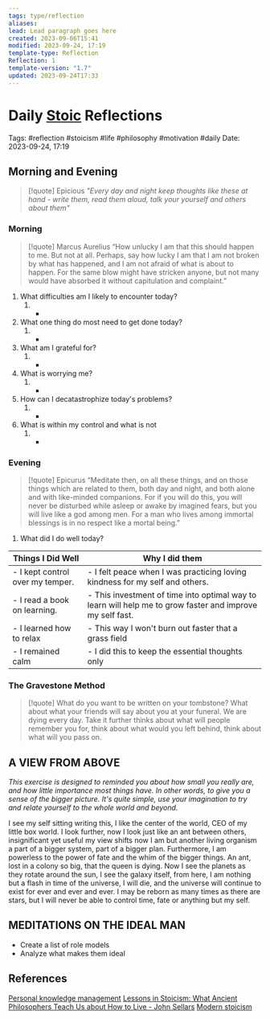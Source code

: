```yaml
---
tags: type/reflection
aliases: 
lead: Lead paragraph goes here
created: 2023-09-06T15:41
modified: 2023-09-24, 17:19
template-type: Reflection
Reflection: 1
template-version: "1.7"
updated: 2023-09-24T17:33
---
```



# Daily [Stoic](../SLIP-BOX/Stoicism.md) Reflections

Tags:  #reflection #stoicism #life #philosophy #motivation #daily 
Date: 2023-09-24, 17:19

## Morning and Evening

> [!quote] Epicious 
> _"Every day and night keep thoughts like these at hand - write them, 
> read them aloud, talk your yourself and others about them"_


### Morning

> [!quote] Marcus Aurelius
> “How unlucky I am that this should happen to me. But not at all. Perhaps, say 
> how lucky I am that I am not broken by what has happened, and I am not 
> afraid  of what is about to happen. For the same blow might have stricken 
> anyone, but not many would have absorbed it without capitulation 
> and complaint.”

1. What difficulties am I likely to encounter today?
	1. - 
2. What one thing do most need to get done today?
	1. -
3. What am I grateful for?
	1. -
4. What is worrying me?
	1. -
5. How can I decatastrophize today's problems?
	1. -
6. What is within my control and what is not
	1. -

### Evening

> [!quote]  Epicurus
> “Meditate then, on all these things, and on those things which are related 
> to them, both day and night, and both alone and with like-minded 
> companions. For if you will do this, you will never be disturbed while 
> asleep or awake by imagined fears, but you will live like a god among 
> men. For a man who lives among immortal blessings is in no respect 
> like a mortal being.”

1. What did I do well today?

| Things I Did Well | Why I did them |
| ------------------- | ---------------- |
| - I kept control over my temper.  | - I felt peace when I was practicing loving kindness for my self and others.              |
| - I read a book on learning. | - This investment of time into optimal way to learn will help me to grow faster and improve my self fast. |
| - I learned how to relax  | - This way I won't burn out faster that a grass field  |
| - I remained calm | - I did this to keep the essential thoughts only |

### The Gravestone Method

> [!quote]
> What do you want to be written on your tombstone? What about what your friends will say about you at your funeral. We are dying every day. Take it further thinks about what will people remember you for, think about what would you left behind, think about what will you pass on.

## A VIEW FROM ABOVE

_This exercise is designed to reminded you about how small you really are, and how little importance most things have. In other words, to give you a sense of the bigger picture. It's quite simple, use your imagination to try and relate yourself to the whole world and beyond._

I see my self sitting writing this, I like the center of the world, CEO of my little box world. I look further, now I look just like an ant between others, insignificant yet useful my view shifts now I am but another living organism a part of a bigger system, part of a bigger plan. Furthermore, I am powerless to the power of fate and the whim of the bigger things. An ant, lost in a colony so big, that the queen is dying. Now I see the planets as they rotate around the sun, I see the galaxy itself, from here, I am nothing but a flash in time of the universe, I will die, and the universe will continue to exist for ever and ever and ever. I may be reborn as many times as there are stars, but I will never be able to control time, fate or anything but my self.

## MEDITATIONS ON THE IDEAL MAN

- Create a list of role models 
- Analyze what makes them ideal 

## References

[Personal knowledge management](Personal%20knowledge%20management.md)
[Lessons in Stoicism: What Ancient Philosophers Teach Us about How to Live - John Sellars](https://books.google.cz/books/about/Lessons_in_Stoicism.html?id=ky84zQEACAAJ&redir_esc=y)
[Modern stoicism](https://modernstoicism.com/)



